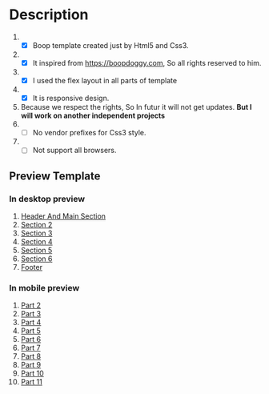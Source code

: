 # Description
1. - [x]  Boop template created just by Html5 and Css3.
1. - [x]  It inspired from https://boopdoggy.com, So all rights reserved to him.
1. - [x]  I used the flex layout in all parts of template
1. - [x]  It is responsive design.
1. Because we respect the rights, So In futur it will not get updates. **But I will work on another independent projects**
  1. - [ ] No vendor prefixes for Css3 style.
  1. - [ ] Not support all browsers.

## Preview Template

### In desktop preview
1. [Header And Main Section](preview_pic/header-section1.png)
1. [Section 2](preview_pic/section2.png)
1. [Section 3](preview_pic/section3.png)
1. [Section 4](preview_pic/section4.png)
1. [Section 5](preview_pic/section5.png)
1. [Section 6](preview_pic/section6.png)
1. [Footer](preview_pic/section7.png)

### In mobile preview
1. [Part 2](preview_pic/mobile1.png)
1. [Part 3](preview_pic/mobile3.png)
1. [Part 4](preview_pic/mobile4.png)
1. [Part 5](preview_pic/mobile5.png)
1. [Part 6](preview_pic/mobile6.png)
1. [Part 7](preview_pic/mobile7.png)
1. [Part 8](preview_pic/mobile8.png)
1. [Part 9](preview_pic/mobile9.png)
1. [Part 10](preview_pic/mobile10.png)
1. [Part 11](preview_pic/mobile11.png)
